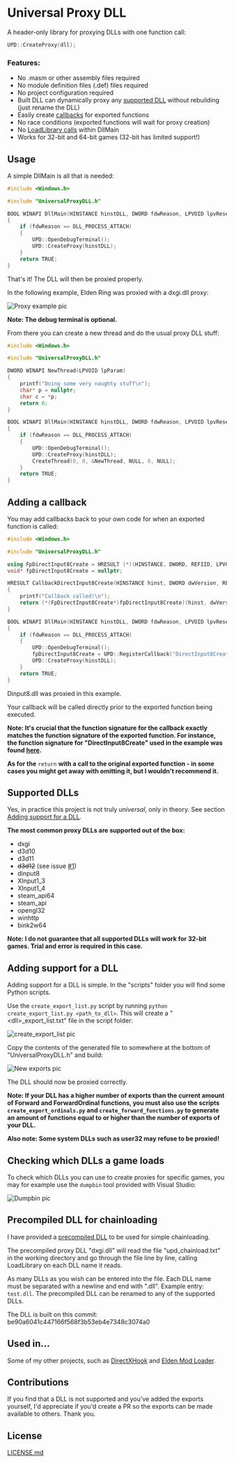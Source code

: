 # Universal Proxy DLL
A header-only library for proxying DLLs with one function call:

```cpp
UPD::CreateProxy(dll);
```

### Features:
* No .masm or other assembly files required
* No module definition files (.def) files required
* No project configuration required
* Built DLL can dynamically proxy any [supported DLL](#supported-dlls) without rebuilding (just rename the DLL)
* Easily create [callbacks](#adding-a-callback) for exported functions
* No race conditions (exported functions will wait for proxy creation)
* No [LoadLibrary calls](https://learn.microsoft.com/en-us/windows/win32/dlls/dynamic-link-library-best-practices) within DllMain
* Works for 32-bit and 64-bit games (32-bit has limited support!)

## Usage
A simple DllMain is all that is needed:

```cpp
#include <Windows.h>

#include "UniversalProxyDLL.h"

BOOL WINAPI DllMain(HINSTANCE hinstDLL, DWORD fdwReason, LPVOID lpvReserved)
{
    if (fdwReason == DLL_PROCESS_ATTACH)
    {
        UPD::OpenDebugTerminal();
        UPD::CreateProxy(hinstDLL);
    }
    return TRUE;
}
```

That's it! The DLL will then be proxied properly.

In the following example, Elden Ring was proxied with a dxgi.dll proxy:

![Proxy example pic](https://github.com/techiew/UniversalProxyDLL/blob/master/pictures/proxy_example.png)

**Note: The debug terminal is optional.**

From there you can create a new thread and do the usual proxy DLL stuff:

```cpp
#include <Windows.h>

#include "UniversalProxyDLL.h"

DWORD WINAPI NewThread(LPVOID lpParam)
{
    printf("Doing some very naughty stuff\n");
    char* p = nullptr;
    char c = *p;
    return 0;
}

BOOL WINAPI DllMain(HINSTANCE hinstDLL, DWORD fdwReason, LPVOID lpvReserved)
{
    if (fdwReason == DLL_PROCESS_ATTACH)
    {
        UPD::OpenDebugTerminal();
        UPD::CreateProxy(hinstDLL);
        CreateThread(0, 0, &NewThread, NULL, 0, NULL);
    }
    return TRUE;
}
```

## Adding a callback
You may add callbacks back to your own code for when an exported function is called:

```cpp
#include <Windows.h>

#include "UniversalProxyDLL.h"

using FpDirectInput8Create = HRESULT (*)(HINSTANCE, DWORD, REFIID, LPVOID*, LPUNKNOWN);
void* fpDirectInput8Create = nullptr;

HRESULT CallbackDirectInput8Create(HINSTANCE hinst, DWORD dwVersion, REFIID riidltf, LPVOID* ppvOut, LPUNKNOWN punkOuter)
{
    printf("Callback called!\n");
    return (*(FpDirectInput8Create*)fpDirectInput8Create)(hinst, dwVersion, riidltf, ppvOut, punkOuter);
}

BOOL WINAPI DllMain(HINSTANCE hinstDLL, DWORD fdwReason, LPVOID lpvReserved)
{
    if (fdwReason == DLL_PROCESS_ATTACH)
    {
        UPD::OpenDebugTerminal();
        fpDirectInput8Create = UPD::RegisterCallback("DirectInput8Create", &CallbackDirectInput8Create);
        UPD::CreateProxy(hinstDLL);
    }
    return TRUE;
}
```

Dinput8.dll was proxied in this example. 

Your callback will be called directly prior to the exported function being executed.

**Note: It's crucial that the function signature for the callback exactly matches the function signature of the exported function. For instance, the function signature for "DirectInput8Create" used in the example was found [here](https://learn.microsoft.com/en-us/previous-versions/windows/desktop/ee416756(v=vs.85)).**

**As for the** `return` **with a call to the original exported function - in some cases you might get away with omitting it, but I wouldn't recommend it.**

## Supported DLLs
Yes, in practice this project is not truly *universal*, only in theory. See section [Adding support for a DLL](#adding-support-for-a-dll). 

**The most common proxy DLLs are supported out of the box:**
* dxgi
* d3d10
* d3d11
* ~~d3d12~~ (see issue [#1](https://github.com/techiew/UniversalProxyDLL/issues/1))
* dinput8
* XInput1_3
* XInput1_4
* steam_api64
* steam_api
* opengl32
* winhttp
* bink2w64

**Note: I do not guarantee that all supported DLLs will work for 32-bit games. Trial and error is required in this case.**

## Adding support for a DLL
Adding support for a DLL is simple. In the "scripts" folder you will find some Python scripts. 

Use the `create_export_list.py` script by running `python create_export_list.py <path_to_dll>`. This will create a "&lt;dll&gt;_export_list.txt" file in the script folder:

![create_export_list pic](https://github.com/techiew/UniversalProxyDLL/blob/master/pictures/create_export_list.png)

Copy the contents of the generated file to somewhere at the bottom of "UniversalProxyDLL.h" and build:

![New exports pic](https://github.com/techiew/UniversalProxyDLL/blob/master/pictures/new_exports.png)

The DLL should now be proxied correctly. 

**Note: If your DLL has a higher number of exports than the current amount of Forward and ForwardOrdinal functions, you must also use the scripts `create_export_ordinals.py` and `create_forward_functions.py` to generate an amount of functions equal to or higher than the number of exports of your DLL.**

**Also note: Some system DLLs such as user32 may refuse to be proxied!**

## Checking which DLLs a game loads
To check which DLLs you can use to create proxies for specific games, you may for example use the `dumpbin` tool provided with Visual Studio:

![Dumpbin pic](https://github.com/techiew/UniversalProxyDLL/blob/master/pictures/dumpbin.png)

## Precompiled DLL for chainloading
I have provided a [precompiled DLL](https://github.com/techiew/UniversalProxyDLL/releases/tag/precompiled-dll) to be used for simple chainloading.

The precompiled proxy DLL "dxgi.dll" will read the file "upd_chainload.txt" in the working directory and go through the file line by line, calling LoadLibrary on each DLL name it reads.

As many DLLs as you wish can be entered into the file. Each DLL name must be separated with a newline and end with ".dll". Example entry: ```test.dll```. The precompiled DLL can be renamed to any of the supported DLLs.

The DLL is built on this commit: be90a6041c447166f568f3b53eb4e7348c3074a0

## Used in...
Some of my other projects, such as [DirectXHook](https://github.com/techiew/DirectXHook) and [Elden Mod Loader](https://github.com/techiew/EldenRingModLoader).

## Contributions
If you find that a DLL is not supported and you've added the exports yourself, I'd appreciate if you'd create a PR so the exports can be made available to others. Thank you.

## License
[LICENSE.md](https://github.com/techiew/UniversalProxyDLL/blob/master/LICENSE.md)
